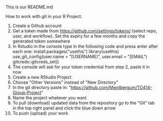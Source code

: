 This is our README.md

How to work with git in your R Project:

1. Create a Github account
2. Get a token made from https://github.com/settings/tokens/ (select repo, user, and workflow). Set the expiry for a few months and copy the generated token somewhere
2. In Rstudio in the console type in the following code and press enter after each one: 
install.packages("usethis")
library(usethis)
use_git_config(user.name = "[USERNAME]", user.email = "[EMAIL")
gitcreds::gitcreds_set()
3. The console will ask for your token credential from step 2, paste it in now
4. Create a new RStudio Project
5. Choose "Other Versions" instead of "New Directory"
6. In the git directory paste in: "https://github.com/Mwolbergum/TO414-Group-Project"
7. Name the project whatever you want
8. To pull (download) updated data from the repository go to the "Git" tab in the top right panel and click the blue down arrow
9. To push (upload) your work